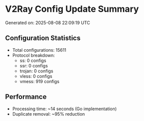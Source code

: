 # V2Ray Config Update Summary
Generated on: 2025-08-08 22:09:19 UTC

## Configuration Statistics
- Total configurations: 15611
- Protocol breakdown:
  - ss: 0 configs
  - ssr: 0 configs
  - trojan: 0 configs
  - vless: 0 configs
  - vmess: 919 configs

## Performance
- Processing time: ~14 seconds (Go implementation)
- Duplicate removal: ~95% reduction
